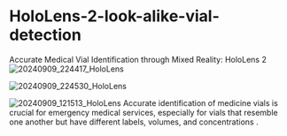 # HoloLens-2-look-alike-vial-detection
Accurate Medical Vial Identification through Mixed Reality: HoloLens 2 
![20240909_224417_HoloLens](https://github.com/user-attachments/assets/b4920845-ee08-4abb-8540-84caea2ba0b0)

![20240909_224530_HoloLens](https://github.com/user-attachments/assets/770cf21a-b7d9-4d43-b900-9d3e85695e4e)


![20240909_121513_HoloLens](https://github.com/user-attachments/assets/8a2e04bf-3587-478e-b0aa-01c712918296)
Accurate identification of medicine vials is crucial for emergency medical services, especially for vials that resemble one another but have different labels, volumes, and concentrations  .
